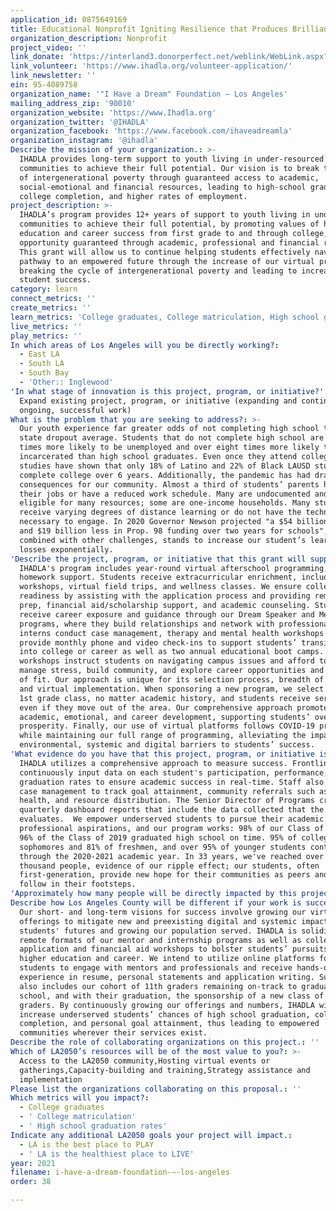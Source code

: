 ```yaml
---
application_id: 0875649169
title: Educational Nonprofit Igniting Resilience that Produces Brilliance.
organization_description: Nonprofit
project_video: ''
link_donate: 'https://interland3.donorperfect.net/weblink/WebLink.aspx?name=E12153&id=2'
link_volunteer: 'https://www.ihadla.org/volunteer-application/'
link_newsletter: ''
ein: 95-4089758
organization_name: '"I Have a Dream" Foundation — Los Angeles'
mailing_address_zip: '90010'
organization_website: 'https://www.Ihadla.org'
organization_twitter: '@IHADLA'
organization_facebook: 'https://www.facebook.com/ihaveadreamla'
organization_instagram: '@ihadla'
Describe the mission of your organization.: >-
  IHADLA provides long-term support to youth living in under-resourced LA
  communities to achieve their full potential. Our vision is to break the cycle
  of intergenerational poverty through guaranteed access to academic,
  social-emotional and financial resources, leading to high-school graduation,
  college completion, and higher rates of employment.
project_description: >-
  IHADLA’s program provides 12+ years of support to youth living in under-served
  communities to achieve their full potential, by promoting values of higher
  education and career success from first grade to and through college, with
  opportunity guaranteed through academic, professional and financial resources.
  This grant will allow us to continue helping students effectively navigate a
  pathway to an empowered future through the increase of our virtual program,
  breaking the cycle of intergenerational poverty and leading to increased
  student success.
category: learn
connect_metrics: ''
create_metrics: ''
learn_metrics: 'College graduates, College matriculation, High school graduation rates'
live_metrics: ''
play_metrics: ''
In which areas of Los Angeles will you be directly working?:
  - East LA
  - South LA
  - South Bay
  - 'Other:: Inglewood'
'In what stage of innovation is this project, program, or initiative?': >-
  Expand existing project, program, or initiative (expanding and continuing
  ongoing, successful work)
What is the problem that you are seeking to address?: >-
  Our youth experience far greater odds of not completing high school than the
  state dropout average. Students that do not complete high school are four
  times more likely to be unemployed and over eight times more likely to be
  incarcerated than high school graduates. Even once they attend college,
  studies have shown that only 18% of Latino and 22% of Black LAUSD students
  complete college over 6 years. Additionally, the pandemic has had drastic
  consequences for our community. Almost a third of students’ parents have lost
  their jobs or have a reduced work schedule. Many are undocumented and not
  eligible for many resources; some are one-income households. Many students
  receive varying degrees of distance learning or do not have the technology
  necessary to engage. In 2020 Governor Newson projected "a $54 billion deficit
  and $19 billion less in Prop. 98 funding over two years for schools", which,
  combined with other challenges, stands to increase our student’s learning
  losses exponentially.
'Describe the project, program, or initiative that this grant will support to address the problem identified.': >-
  IHADLA's program includes year-round virtual afterschool programming, &
  homework support. Students receive extracurricular enrichment, including STEAM
  workshops, virtual field trips, and wellness classes. We ensure college
  readiness by assisting with the application process and providing remote test
  prep, financial aid/scholarship support, and academic counseling. Students
  receive career exposure and guidance through our Dream Speaker and Mentor
  programs, where they build relationships and network with professionals. MSW
  interns conduct case management, therapy and mental health workshops. We
  provide monthly phone and video check-ins to support students’ transitions
  into college or career as well as two annual educational boot camps. These
  workshops instruct students on navigating campus issues and afford tools to
  manage stress, build community, and explore career opportunities and goodness
  of fit. Our approach is unique for its selection process, breadth of services
  and virtual implementation. When sponsoring a new program, we select an entire
  1st grade class, no matter academic history, and students receive services
  even if they move out of the area. Our comprehensive approach promotes
  academic, emotional, and career development, supporting students’ overall
  prosperity. Finally, our use of virtual platforms follows COVID-19 protocol
  while maintaining our full range of programming, alleviating the impact of
  environmental, systemic and digital barriers to students’ success.
'What evidence do you have that this project, program, or initiative is or will be successful, and how will you define and measure success?': >-
  IHADLA utilizes a comprehensive approach to measure success. Frontline staff
  continuously input data on each student's participation, performance, and
  graduation rates to ensure academic success in real-time. Staff also provide
  case management to track goal attainment, community referrals such as mental
  health, and resource distribution. The Senior Director of Programs creates
  quarterly dashboard reports that include the data collected that the Board
  evaluates.  We empower underserved students to pursue their academic and
  professional aspirations, and our program works: 98% of our Class of 2018 and
  96% of the Class of 2019 graduated high school on time. 95% of college
  sophomores and 81% of freshmen, and over 95% of younger students continued
  through the 2020-2021 academic year. In 33 years, we've reached over 11
  thousand people, evidence of our ripple effect; our students, often
  first-generation, provide new hope for their communities as peers and parents
  follow in their footsteps.
'Approximately how many people will be directly impacted by this project, program, or initiative?': '350'
Describe how Los Angeles County will be different if your work is successful.: >-
  Our short- and long-term visions for success involve growing our virtual
  offerings to mitigate new and preexisting digital and systemic impacts on our
  students' futures and growing our population served. IHADLA is solidifying the
  remote formats of our mentor and internship programs as well as college
  application and financial aid workshops to bolster students’ pursuits of
  higher education and career. We intend to utilize online platforms for
  students to engage with mentors and professionals and receive hands-on
  experience in resume, personal statements and application writing. Success
  also includes our cohort of 11th graders remaining on-track to graduate high
  school, and with their graduation, the sponsorship of a new class of 1st
  graders. By continuously growing our offerings and numbers, IHADLA will
  increase underserved students’ chances of high school graduation, college
  completion, and personal goal attainment, thus leading to empowered
  communities wherever their services exist.
Describe the role of collaborating organizations on this project.: ''
Which of LA2050’s resources will be of the most value to you?: >-
  Access to the LA2050 community,Hosting virtual events or
  gatherings,Capacity-building and training,Strategy assistance and
  implementation
Please list the organizations collaborating on this proposal.: ''
Which metrics will you impact?:
  - College graduates
  - ' College matriculation'
  - ' High school graduation rates'
Indicate any additional LA2050 goals your project will impact.:
  - LA is the best place to PLAY
  - ' LA is the healthiest place to LIVE'
year: 2021
filename: i-have-a-dream-foundation-—-los-angeles
order: 38

---
```

